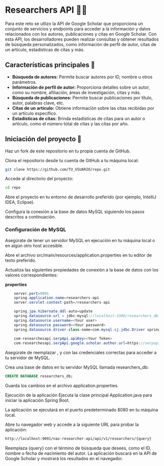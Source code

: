# Researchers API :man_student:

Para este reto se utlizo la API de Google Scholar que proporciona un conjunto de servicios y endpoints para acceder a la información y datos relacionados con los autores, publicaciones y citas en Google Scholar. Con esta API, los desarrolladores pueden realizar consultas y obtener resultados de búsqueda personalizados, como información de perfil de autor, citas de un artículo, estadísticas de citas y más.

## Características principales :red_envelope:

- **Búsqueda de autores:** Permite buscar autores por ID, nombre u otros parámetros.
- **Información de perfil de autor:** Proporciona detalles sobre un autor, como su nombre, afiliación, áreas de investigación, citas y más.
- **Búsqueda de publicaciones:** Permite buscar publicaciones por título, autor, palabras clave, etc.
- **Citas de un artículo:** Obtiene información sobre las citas recibidas por un artículo específico.
- **Estadísticas de citas:** Brinda estadísticas de citas para un autor o artículo, como el número total de citas y las citas por año.

## Iniciación del proyecto :rocket:
Haz un fork de este repositorio en tu propia cuenta de GitHub.

Clona el repositorio desde tu cuenta de GitHub a tu máquina local:

```bash
git clone https://github.com/TU_USUARIO/repo.git
```
Accede al directorio del proyecto:

```bash
cd repo
```
Abre el proyecto en tu entorno de desarrollo preferido (por ejemplo, IntelliJ IDEA, Eclipse).

Configura la conexión a la base de datos MySQL siguiendo los pasos descritos a continuación.

### Configuración de MySQL
Asegúrate de tener un servidor MySQL en ejecución en tu máquina local o en algún otro host accesible.

Abre el archivo src/main/resources/application.properties en tu editor de texto preferido.

Actualiza las siguientes propiedades de conexión a la base de datos con los valores correspondientes:

**properties**
```java
    server.port=9091
    spring.application.name=researchers-api
    server.servlet.context-path=/researchers-api

    spring.jpa.hibernate.ddl-auto=update
    spring.datasource.url = jdbc:mysql://localhost:3306/researchers_db?autoReconnect=true&useSSL=false
    spring.datasource.username=<Your user>
    spring.datasource.password=<Your password>
    spring.datasource.driver-class-name=com.mysql.cj.jdbc.Driver spring.jpa.show-sql=true 
        
    com-researchesapi.serpApi.apiKey=<Your Token>
    com-researchesapi.serpApi.google.scholar.author.url=https://serpapi.com/search?engine=google_scholar_author&author_id={0}&api_key={1}    

```

Asegúrate de reemplazar <Your user>, <Your password> y <Your Token> con las credenciales correctas para acceder a tu servidor de MySQL.

Crea una base de datos en tu servidor MySQL llamada researchers_db:

```sql
CREATE DATABASE researchers_db;
```
Guarda los cambios en el archivo application.properties.

Ejecución de la aplicación
Ejecuta la clase principal Application.java para iniciar la aplicación Spring Boot.

La aplicación se ejecutará en el puerto predeterminado 8080 en tu máquina local.

Abre tu navegador web y accede a la siguiente URL para probar la aplicación:

```bash
http://localhost:9091/nao-researcher-api/api/v1/researchers/{query}
```
Reemplaza {query} con el término de búsqueda que desees, como el ID, nombre o fecha de nacimiento del autor. La aplicación buscará en la API de Google Scholar y mostrará los resultados en el navegador.
